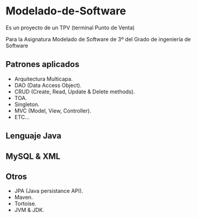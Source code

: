 # Modelado-de-Software

Es un proyecto de un  TPV (terminal Punto de Venta)

Para la Asignatura Modelado de Software de 3º del Grado de ingeniería de Software

## Patrones aplicados
- Arquitectura Multicapa.
- DAO (Data Access Object).
- CRUD (Create, Read, Update & Delete methods).
- TOA.
- Singleton.
- MVC (Model, View, Controller).
- ETC...

## Lenguaje Java

## MySQL & XML

## Otros
- JPA (Java persistance API).
- Maven.
- Tortoise.
- JVM & JDK.
